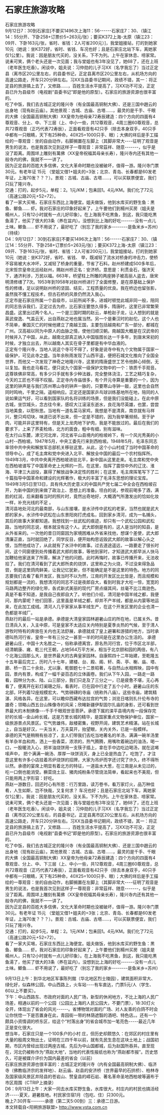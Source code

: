 # 石家庄旅游攻略  
石家庄旅游攻略  
9月12日7：30到石家庄[不要买1496次上海11：56------石家庄7：30、（镇江14：55分开、下卧258+订票价5=263元/张）；要买K372上海-太原（镇江23：09开、下卧163元/张，省时、省钱：2人可省200元）]，我堂姐接站，打的到她家10元（她说：坐K372好，省时、省钱、车况也好；且是石家庄北站下车，离她家仅1公里）。我说：因是朋友代买的，没关系，下不为列。上午在家休息、唠家常。说耒可笑，俩个老头还是一次见面；我与堂姐也有3年没见了，她68了，还在上班（老年医生吃香）。闲谈中，姐夫说：习仲勋的儿子习XX（名字我忘了）当过正定县（离市区20公里左右，的县委书记，正定县离市区20公里左右，从机场方向的高速公路走，开车只20分钟左右。习XX当县委书记期间，政绩不错，其一：将正定县的旅游搞上去了，又修路……，百姓生活水平提高了，习XX功不可没，正定县已升为县级市（电视剧“县委书记”即是他的原型）。石家庄的旅游资源也很丰富的。   
吃了中饭，我们去古城正定的隆兴寺（有全国最高铜制大佛）、还是三国中趙云的出身地（现有赵云庙）。其他景观：古城、古庙、古塔……，最灵的是千手、千眼的大佛（全国最高铜制大佛）XX皇帝为他母亲72寿辰建造：四个方向的四面有4尊观音、分上、中、下三层（上、中小一些，共12尊观音，4周三圈60尊观音，总共72尊观音（正巧代表72寿辰），正面看观音有42只手（除去本身双手，40只手中都有一只眼睛，天下有25种命，40X25=1000只手、眼）；大佛的垟后是手工描绘的一尊观音：坐的自由动作，右脚搁置在左脚上（其脚非常大----征明了观音是男生的说法，也是我首次见到这样子一尊观音：非常茲祥、随意-------，似乎是没了距离。周围垟上雕刻有萬佛（XX皇帝祝福其母亲长寿），隆兴寺内还有其他一般寺内的佛，我就不一一讲了。   
因为正定县的百姓大多信佛，文化大革命时期也没被破坏，值得一游。隆兴寺门票30元。有老年证 15元 （堂姐又借1+姐夫的=3张；北京、青岛、长春都是60发老年证，上海70发？？？）。景观：古城、古庙、古塔……，可以买联票便宜，我们只玩了隆兴寺。   
交通：打的，起步5元，单程：2。1元/KM；包耒回1。4元/KM。我们化了72元（高速公路20元+52=72）。   
看了一家大买埸，石家庄东西比上海便宜。姐夫做饭，他到水库买的野生鱼：黒鱼、鲫鱼…… 虾。我对石家庄的印象好起来了，上午要他们到楊州买房（姐夫是楊州人，只有12小时就有一点儿好印象）。在上海我不吃黒鱼，到这，我只能吃黒鱼湯了，他买了很大的3条（养在盆内）。没想到比上海的好吃-------没有一点儿土味。鲫鱼…… 虾不用说了，最好吃了（别忘了我的家乡--------是鱼米乡=苏州）（待续）  
D4：9月12日7：30到石家庄[不要买1496次上海11：56------石家庄7：30、（镇江14：55分开、下卧258+订票价5=263元/张）；要买K372上海-太原（镇江23：09开、下卧163元/张，省时、省钱：2人可省200元）]，我堂姐接站，打的到她家10元（她说：坐K372好，省时、省钱、 举，既减轻了流水对桥身的冲击力，使桥不容易被大水冲坏，又减轻了桥身的重量，节省了石料。赵州桥建成500多年后，北宋哲宗皇帝北巡经赵州，赐赵州桥正名：安济桥。意思是：利贯金石，强济天下，通济利涉，万民以福。663年，桥望柱上所雕的两座狮子被高丽人盗去，唐宋明清修缮了7次。1953年到1958年对赵州桥进行了全面修整，是在原基础上保护性的修缮，足以说明赵州桥的坚固、结实，工程质量的优良。我在桥边也留张影，虽然我不懂工程技术，但古石桥的风景仍然流入我心。   
正定市是石家庄所属一个县级市，以前所闻不多，进城时顿觉此城非同一般，陪同的同志告诉我们，正定过去为府，比石家庄要悠久得多，隋唐时，这里已非常繁荣昌盛。这里出过两个名人，一个是三国时期的赵云，单枪赵子龙，让人想到的就是英武俊逸、气盖云天，出自燕赵之地也属当然。另一个是秦汉时的赵佗。这个人也不简单，秦国灭亡的时候他建立了南越王国，主要包括越南和广东一部分，都城在广州。汉高祖以同为中原人的血脉之情，使他归顺汉朝。南越国大概是在汉武帝的时候并入了中国，从此，越南北部真正纳入中国版图长达一千多年，到唐末宋初的时候，才独立出去，所以越南人其实在骨子里都是有中华血液的。   
正定有个隆兴寺，当地人说这个寺可不得了，好象是说寺中有九个文物属于国家一级保护，可见此寺之盛。当年余秋雨发现了山西平遥，便把石城文化推向了全国全世界，而他又一次发现了神奇之地隆兴寺，这里的隋唐盛世工艺令他醉心倾倒，无以复加。我也走马看花，便只说九个国家一级保护文物中的一个：铁质千手观音。这尊铁佛非常高，有多少只手就有多少种法器，完全整体浇注，工艺之精巧复杂，今天的工匠也不得不叹服。正定寺内寺庙很多，有个开元寺算是重要的一个，因为这里的钟声是与我们苏州寒山寺的钟声一脉的，只要寒山寺钟一敲，这里也会自然同时鸣响，千里之隔，遥相响应。正定还是国家乒乓球训练基地所在地，陪同的人说如果运气好，可以看到国家队的名将训练的场景，但是我们没能碰上。在此中原古城，坐饮城头，念古往今来，感叹大江滚滚东逝水，良花淘尽英雄，也罢，尝尝当地美食，以慰秋思。当地有一道名菜马家鸡，我想是不是清真，南京就有马祥兴，整只鸡切块，味道已说不出来，但一定是不错的，因为我举箸频频。至于驴肉，可能并非这里特有，但是天上龙肉地下驴肉，我是不能放过的。最后在我们的要求下，上来了荞麦秴烙，北方的面食，粗中有细，别有滋味。   
在太行山东麓，滹沱河北岸，河北省平山县境内的柏坡岭下，有一个风光秀美的小山村--西柏坡。1947年5月，中央工委先行来到西柏坡。1948年5月，毛泽东同志率领中共中央和解放军总部机关移驻这里。从此，这个小山村成了当时中国革命的领导中心，成了毛主席和党中央进入北平、解放全中国的最后一个农村指挥所。1949年3月，中共中央离开西柏坡进驻北平，新中国从这里走来。毛主席和党中央在西柏坡谱写了中国革命史上光辉的一页。在这里，指挥了震惊中外的辽沈、淮海、平津三大战役，赢得了解放战争决定性的胜利；在这里，毛主席挥笔写下了二十篇指导中国革命和建设的光辉著作，极大的丰富了毛泽东思想的理论宝库。1949年3月5日至13日，具有伟大历史意义的中国共产党七届二中全会在西柏坡召开，为新中国的到来做了政治上、思想上的准备。坦白的说，参观前喝多了酒，满脸的红润，后来翻看当时的照片时，竟然出奇地好，大概酒气所激发出的恰如化妆一样，补充光线的不足 。   
清河县地处河北的最南部，与山东接壤，是水浒传中武松的老家，当然也就是武大郎的家乡。水浒传中武松在山东景阳岗打虎成名，回到家乡清河，成为一名捕头，其后的故事大家都知道。我想找到一丝武松的痕迹，却只有一个武松公园和武松路，当地的同志说，根本就没有这个人。武大郎倒是有的，这人是当时的知县，是从外省来的。一次他的昔日同窗因为家境困难从外省来找他，想谋个差使，武大郎清廉正直，当时就回绝了，同学反目，便开始构思诋毁武大郎的故事以解心头之恨，当然他成功了，从此就有了水浒中的故事。过去道途遥远，一路要走了很长时间，这个同窗便到处传播着武大郎的故事，等他到家时，才知道武大郎早派人快马加鞭给他家送来了所需，解决了他的问题。此时再悔时，故事已传播开来，无法收拾了。我们在清河看到了武大郎所卖的烧饼，这里称之为火烧，不过没来得急品尝，倒是这里鸽肉鲜美，让我记忆犹新，但不能确定是不是这里的特色。地方的同志要我们去看了看开发区，我当时不以为然，江南的开发区比比皆是，而且规模和规划都是一流的，我想清河的同志不过是夜郎自大，看到时我才大吃一惊，宽宽的马路两边整齐的绿化带，各式新式美丽的现代厂房点缀其间，丝毫不比江南逊色。真是不看不知道，是我自己夜郎自大了。听他们介绍，清河是中国羊绒之都，我便问，那内蒙呢？他们回答，这里虽是羊绒之都，却并不产羊绒，都是从内蒙等地运来，在此加工成绒。清河人几乎家家从事羊绒生产，在这个开发区里的企业也清一色都是羊绒厂。   
燕赵行的最后一站是承德。承德是大清皇家园林避暑山庄的所在地，已属关外。昔日清兵入关，入主中原，可是皇家不太适应关内特别是夏季炎热的气候，至于清人游牧时特有的奔放在关内也无法舒展，承德就成了皇上避署和游猎的地方，当时承德叫热河行省，皇帝一年有三分之一甚至一半的时间是在这里办公生活的。  承德避暑山庄，中国十大名胜之一，俗称承德离宫，原名热河行宫，位于市区北半部，经清朝康、雍、乾三代王朝，占地564万平方米，相当于北京颐和园的两倍，有八个北海公园那么大，是世界最大的古典皇家园林。自康熙四十二年始建，至乾隆五十五年最后完工，历时八十七年，建楼、台、殿、阁、轩、斋、亭、榭、庙、塔、廊、桥一百二十余处，尤以康、乾御题七十二景昭著，与自然山水相辉映，园中有园，景内有景，构成了一幅千姿百态的立体画卷。我们从下午入园，一路走一路看，园林分为水、陆、山三部分，我们只走及了三分之一，已是疲惫不堪，无心再看了，便离开在彩灯阑珊之际，看表时，已在园中行走了五个小时。避暑山庄的东北部，环列着12座规模宏大、气势磅礴的寺庙（统称外八庙）。这些寺庙，建筑精湛、风格各异。在这里，可以瞻仰西藏布达拉宫的气势；浏览日喀则扎什伦布寺的雄奇；领略山西五台山殊像寺的风采；欣睹新疆伊犁固尔扎庙的身影，还可看到世界最大的木制佛像---千手千眼观世音菩萨。承德下属的滦平县境内有一段保存完好的长城--金山岭长城，这是万里长城的精华，是国家重点文物保护单位，国家一级旅游景点风景区。它气势雄伟，敌楼密集，视野开阔，建筑艺术精湛。站在长城上，自当是好汉，一夫当关，万夫莫开，抬望眼，关内关外，已是一般模样。   
承德的天气是稍稍有些凉了，主人们带我们去吃当地著名的羊汤，满满一碗羊汤里有羊杂羊血和肉，洒上一些香菜，浓浓的，热气腾腾，用嘴吹着碗边的油汤，喝一口，一股暖流入心，把羊油烧饼用一支筷子插上，拿在手中边吃边喝汤，就在这唏嗦声中， 把个满满一碗汤、厚厚一块饼消灭，身上已全是热血了。吃饱了，才注意这里有许多小店挂着吊炉烧饼的招牌，大家为吊炉而字还讨究了许久，终不得所以然。承德的宴席上明显有着北方的特征，一道盐水大葱，在江南是从未见过的，吃一口倒也能消受。橛菜烧土豆、猪肉炖粉条尽管烧法简单，看起来也不美观，但只能用两上字形容：好吃。   
燕赵一游数日，回还时心有所思：行万里路，读万卷书，看万家灯火，品万种佳肴，人生如斯，岂不快哉，又复何求？ 车况也好；且是石家庄北站下车，离她家仅1公里）。我说：因是朋友代买的，没关系，下不为列。上午在家休息、唠家常。说耒可笑，俩个老头还是一次见面；我与堂姐也有3年没见了，她68了，还在上班（老年医生吃香）。闲谈中，姐夫说：习仲勋的儿子习XX（名字我忘了）当过正定县（离市区20公里左右，的县委书记，正定县离市区20公里左右，从机场方向的高速公路走，开车只20分钟左右。习XX当县委书记期间，政绩不错，其一：将正定县的旅游搞上去了，又修路……，百姓生活水平提高了，习XX功不可没，正定县已升为县级市（电视剧“县委书记”即是他的原型）。石家庄的旅游资源也很丰富的。   
吃了中饭，我们去古城正定的隆兴寺（有全国最高铜制大佛）、还是三国中趙云的出身地（现有赵云庙）。其他景观：古城、古庙、古塔……，最灵的是千手、千眼的大佛（全国最高铜制大佛）XX皇帝为他母亲72寿辰建造：四个方向的四面有4尊观音、分上、中、下三层（上、中小一些，共12尊观音，4周三圈60尊观音，总共72尊观音（正巧代表72寿辰），正面看观音有42只手（除去本身双手，40只手中都有一只眼睛，天下有25种命，40X25=1000只手、眼）；大佛的垟后是手工描绘的一尊观音：坐的自由动作，右脚搁置在左脚上（其脚非常大----征明了观音是男生的说法，也是我首次见到这样子一尊观音：非常茲祥、随意-------，似乎是没了距离。周围垟上雕刻有萬佛（XX皇帝祝福其母亲长寿），隆兴寺内还有其他一般寺内的佛，我就不一一讲了。   
因为正定县的百姓大多信佛，文化大革命时期也没被破坏，值得一游。隆兴寺门票30元。有老年证 15元 （堂姐又借1+姐夫的=3张；北京、青岛、长春都是60发老年证，上海70发？？？）。景观：古城、古庙、古塔……，可以买联票便宜，我们只玩了隆兴寺。   
交通：打的，起步5元，单程：2。1元/KM；包耒回1。4元/KM。我们化了72元（高速公路20元+52=72）。   
看了一家大买埸，石家庄东西比上海便宜。姐夫做饭，他到水库买的野生鱼：黒鱼、鲫鱼…… 虾。我对石家庄的印象好起来了，上午要他们到楊州买房（姐夫是楊州人，只有12小时就有一点儿好印象）。在上海我不吃黒鱼，到这，我只能吃黒鱼湯了，他买了很大的3条（养在盆内）。没想到比上海的好吃-------没有一点儿土味。鲫鱼…… 虾不用说了，最好吃了（别忘了我的家乡--------是鱼米乡=苏州）  
  
9月13日上午：到华北地区军事陈列錧（华北地区烈士陵园），建筑面积非常大、绿化好，似森林公园，中山西路上，火车站----有车直达，门票5元/人（学生、60以上不要买）。   
下午：中山西路东、市政府对面的人民广场，新型的休闲地方，不比上海的人民广场差，相通以前的一个公园（公园比上海的人民公园大，不要门票），18:30灯火全开，体现出了省会的风光------。省博物馆对面的广场、对人友善的白鸽不时会让你恍惚一下是否置身在此，青园街一带的林荫遮翳的酒吧、特色店。。还有一个颇具小资情调的桥东区，给这个“村落出身”的省会城市加一笔亮色-----最近几年正是变化很大。   
想当年，石家庄只是一个100多户的小村 庄，但历史却颇悠久：在郊区的村庄里有大量的殷周文物出土，证明在三四千年以前，就有先民生息在这块土地上；战国初期，市区内曾经出现过两座古城，先后为中山国都城，后为赵国所吞并。直至现在，河北仍被称作为“燕赵大地”，当地的代表性报纸也称为“燕赵都市报”。历史悠久，可是被媒介评价为国内最差的省会（以前）  
石家庄旅游资源也很丰富的：古城正定的隆兴寺（内有全国最高铜制大佛）、临济寺（佛教临济宗的发祥地）、赵云庙、赵县的安济桥（世界最早的石拱桥）、柏林寺及国家级风景区井陉县的苍岩山、赞皇县的嶂石岩、著名革命圣地西柏坡等遍布于市区周围（CTRIP上摘录）  
D6：9月13日上午：大家一同去水库买野生鱼，水库很大，村庄内的村民也搞活经济-----夏天，避暑胜地。村民家住宿1月（包吃、住）只300元。   
晚上7:30开车-------承德（第二天5:00到）三：承德二日游。   
本文转载自<阳朔旅游联盟> http://www.ysta.com.cn  
  
